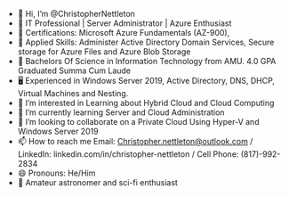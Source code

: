 - 👋 Hi, I’m @ChristopherNettleton
- 🌌 IT Professional | Server Administrator | Azure Enthusiast
- 📜 Certifications: Microsoft Azure Fundamentals (AZ-900),
- 📜 Applied Skills: Administer Active Directory Domain Services,	Secure storage for Azure Files and Azure Blob Storage
- 📘 Bachelors Of Science in Information Technology from AMU. 4.0 GPA Graduated Summa Cum Laude
- 🖥️ Experienced in Windows Server 2019, Active Directory, DNS, DHCP, Virtual Machines and Nesting. 
- 👀 I’m interested in Learning about Hybrid Cloud and Cloud Computing
- 🌱 I’m currently learning Server and Cloud Administration
- 💞️ I’m looking to collaborate on a Private Cloud Using Hyper-V and Windows Server 2019
- 📫 How to reach me Email:	Christopher.nettleton@outlook.com / LinkedIn:	linkedin.com/in/christopher-nettleton / Cell Phone: (817)-992-2834 
- 😄 Pronouns: He/Him
- 🚀 Amateur astronomer and sci-fi enthusiast

<!---
ChristopherNettleton/ChristopherNettleton is a ✨ special ✨ repository because its `README.md` (this file) appears on your GitHub profile.
You can click the Preview link to take a look at your changes.
--->
